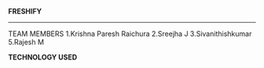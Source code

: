 **FRESHIFY**
________________________________________________________
TEAM MEMBERS
  1.Krishna Paresh Raichura
  2.Sreejha J
  3.Sivanithishkumar
  5.Rajesh M

**TECHNOLOGY USED**  
